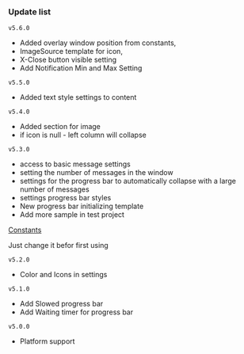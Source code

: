 ### Update list

`v5.6.0`
* Added overlay window position from constants,
* ImageSource template for icon,
* X-Close button visible setting
* Add Notification Min and Max Setting

`v5.5.0`
* Added text style settings to content

`v5.4.0`
* Added section for image
* if icon is null - left column will collapse

`v5.3.0`
* access to basic message settings
* setting the number of messages in the window
* settings for the progress bar  to automatically collapse with a large number of messages
* settings progress bar styles
* New progress bar initializing template
* Add more sample in test project

[Constants](https://github.com/Platonenkov/Notification.Wpf/blob/dev/Notification.Wpf/Constants/NotificationConstants.cs)

Just change it befor first using

`v5.2.0`
* Color and Icons in settings

`v5.1.0`
* Add Slowed progress bar
* Add Waiting timer for progress bar

`v5.0.0`
* Platform support
